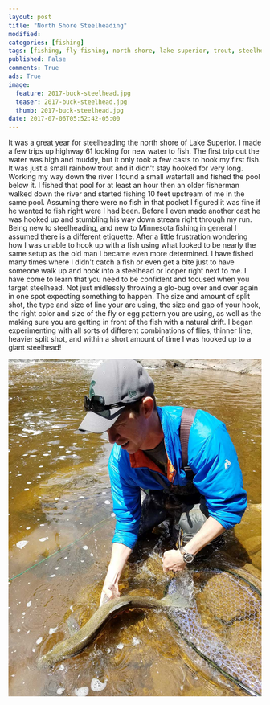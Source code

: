 ```yaml
---
layout: post
title: "North Shore Steelheading"
modified:
categories: [fishing]
tags: [fishing, fly-fishing, north shore, lake superior, trout, steelhead]
published: False
comments: True
ads: True
image:
  feature: 2017-buck-steelhead.jpg
  teaser: 2017-buck-steelhead.jpg
  thumb: 2017-buck-steelhead.jpg
date: 2017-07-06T05:52:42-05:00
---
```


It was a great year for steelheading the north shore of Lake Superior. I made a few trips up highway 61 looking for new water to fish. The first trip out the water was high and muddy, but it only took a few casts to hook my first fish. It was just a small rainbow trout and it didn't stay hooked for very long. Working my way down the river I found a small waterfall and fished the pool below it. I fished that pool for at least an hour then an older fisherman walked down the river and started fishing 10 feet upstream of me in the same pool. Assuming there were no fish in that pocket I figured it was fine if he wanted to fish right were I had been. Before I even made another cast he was hooked up and stumbling his way down stream right through my run. Being new to steelheading, and new to Minnesota fishing in general I assumed there is a different etiquette. After a little frustration wondering how I was unable to hook up with a fish using what looked to be nearly the same setup as the old man I became even more determined. I have fished many times where I didn't catch a fish or even get a bite just to have someone walk up and hook into a steelhead or looper right next to me. I have come to learn that you need to be confident and focused when you target steelhead. Not just midlessly throwing a glo-bug over and over again in one spot expecting something to happen. The size and amount of split shot, the type and size of line your are using, the size and gap of your hook, the right color and size of the fly or egg pattern you are using, as well as the making sure you are getting in front of the fish with a natural drift. I began experimenting with all sorts of different combinations of flies, thinner line, heavier split shot, and within a short amount of time I was hooked up to a giant steelhead!

![releasing a steelhead](/images/release-the-beast.jpg)